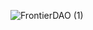 ![FrontierDAO (1)](https://user-images.githubusercontent.com/7692282/143765694-57b7f3fb-2e1d-4592-9f91-6cedb77b865f.png)
